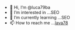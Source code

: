 - 👋 Hi, I’m @luca79ba
- 👀 I’m interested in ...SEO
- 🌱 I’m currently learning ...SEO
- 📫 How to reach me ...<a href="https://lava79.com/game/">lava78</a>

<!---
luca79ba/luca79ba is a ✨ special ✨ repository because its `README.md` (this file) appears on your GitHub profile.
You can click the Preview link to take a look at your changes.
--->

